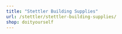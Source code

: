 ```yaml
---
title: "Stettler Building Supplies"
url: /stettler/stettler-building-supplies/
shop: doityourself
---
```

